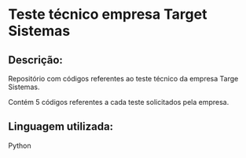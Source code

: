 # Teste técnico empresa Target Sistemas

<h2>Descrição:</h2>

Repositório com códigos referentes ao teste técnico da empresa Targe Sistemas.

Contém 5 códigos referentes a cada teste solicitados pela empresa.

<h2>Linguagem utilizada:</h2>
Python
